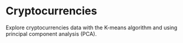 # Cryptocurrencies
Explore cryptocurrencies data with the K-means algorithm and using principal component analysis (PCA).
